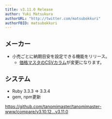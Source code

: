 ```yaml
---
title: v3.11.0 Release
author: Yuki Matsukura
authorURL: "http://twitter.com/matsubokkuri"
authorFBID: matsubokkuri
---
```


## メーカー

- 小売ごとに納期目安を設定できる機能をリリース。
  - [価格マスタのCSVカラム](https://tanomimaster.github.io/tanomimaster-doc/docs/csv#%E9%87%91%E9%A1%8D)が変更になります。


## システム

- Ruby 3.3.3 => 3.3.4
- gem, npm更新


https://github.com/tanomimaster/tanomimaster-www/compare/v3.10.12...v3.11.0

